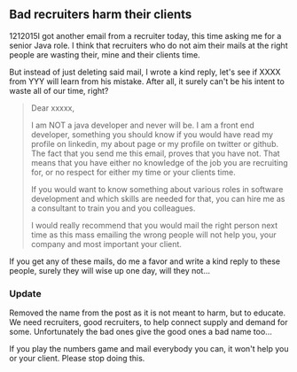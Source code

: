 <article><h2>Bad recruiters harm their clients</h2><time><span class="day">12</span><span class="month">1</span><span class="year">2015</span></time>I got another email from a recruiter today, this time asking me for a senior Java role. I think that recruiters who do not aim their mails at the right people are wasting their, mine and their clients time.</p><p>But instead of just deleting said mail, I wrote a kind reply, let's see if XXXX from YYY will learn from his mistake. After all, it surely can't be his intent to waste all of our time, right?</p><blockquote><p>Dear xxxxx,</p><p>I am NOT a java developer and never will be. I am a front end developer, something you should know if you would have read my profile on linkedin, my about page or my profile on twitter or github. The fact that you send me this email, proves that you have not. That means that you have either no knowledge of the job you are recruiting for, or no respect for either my time or your clients time.</p><p>If you would want to know something about various roles in software development and which skills are needed for that, you can hire me as a consultant to train you and you colleagues.</p><p>I would really recommend that you would mail the right person next time as this mass emailing the wrong people will not help you, your company and most important your client.</p></blockquote><p>If you get any of these mails, do me a favor and write a kind reply to these people, surely they will wise up one day, will they not...</p><h3>Update</h3><p>Removed the name from the post as it is not meant to harm, but to educate. We need recruiters, good recruiters, to help connect supply and demand for some. Unfortunately the bad ones give the good ones a bad name too...</p><p>If you play the numbers game and mail everybody you can, it won't help you or your client. Please stop doing this.</p></article>